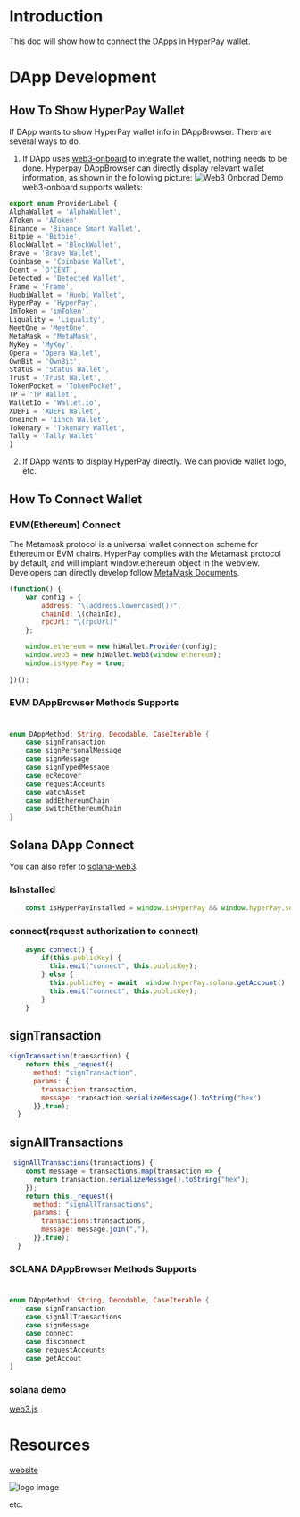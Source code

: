# Introduction
This doc will show how to connect the DApps in HyperPay wallet.

# DApp Development
## How To Show HyperPay Wallet
  If DApp wants to show HyperPay wallet info in DAppBrowser. There are several ways to do.
  1. If DApp uses [web3-onboard](https://github.com/blocknative/web3-onboard) to integrate the wallet, nothing needs to be done. Hyperpay DAppBrowser can directly display relevant wallet information, as shown in the following picture:
  ![Web3 Onborad Demo](assets/16547625247238.jpg)
 web3-onboard supports wallets:
  ```js
  export enum ProviderLabel {
  AlphaWallet = 'AlphaWallet',
  AToken = 'AToken',
  Binance = 'Binance Smart Wallet',
  Bitpie = 'Bitpie',
  BlockWallet = 'BlockWallet',
  Brave = 'Brave Wallet',
  Coinbase = 'Coinbase Wallet',
  Dcent = `D'CENT`,
  Detected = 'Detected Wallet',
  Frame = 'Frame',
  HuobiWallet = 'Huobi Wallet',
  HyperPay = 'HyperPay',
  ImToken = 'imToken',
  Liquality = 'Liquality',
  MeetOne = 'MeetOne',
  MetaMask = 'MetaMask',
  MyKey = 'MyKey',
  Opera = 'Opera Wallet',
  OwnBit = 'OwnBit',
  Status = 'Status Wallet',
  Trust = 'Trust Wallet',
  TokenPocket = 'TokenPocket',
  TP = 'TP Wallet',
  WalletIo = 'Wallet.io',
  XDEFI = 'XDEFI Wallet',
  OneInch = '1inch Wallet',
  Tokenary = 'Tokenary Wallet',
  Tally = 'Tally Wallet'
}
```
  
 2.  If DApp wants to display HyperPay  directly. We can provide wallet logo, etc.   
## How To Connect Wallet 
### EVM(Ethereum) Connect
The Metamask protocol is a universal wallet connection scheme for Ethereum or EVM chains. HyperPay complies with the Metamask protocol by default, and will implant window.ethereum object in the webview. Developers can directly develop follow [MetaMask Documents](https://docs.metamask.io/guide/ethereum-provider.html).

```js
(function() {
    var config = {
        address: "\(address.lowercased())",
        chainId: \(chainId),
        rpcUrl: "\(rpcUrl)"
    };

    window.ethereum = new hiWallet.Provider(config);
    window.web3 = new hiWallet.Web3(window.ethereum);
    window.isHyperPay = true;
    
})();
```
### EVM DAppBrowser Methods Supports

#
```swift
enum DAppMethod: String, Decodable, CaseIterable {
    case signTransaction
    case signPersonalMessage
    case signMessage
    case signTypedMessage
    case ecRecover
    case requestAccounts
    case watchAsset
    case addEthereumChain
    case switchEthereumChain
}
```
## Solana DApp Connect 
You can also refer to [solana-web3](https://solana-labs.github.io/solana-web3.js).
### IsInstalled
```js
    const isHyperPayInstalled = window.isHyperPay && window.hyperPay.solana
```
### connect(request authorization to connect)

```js
    async connect() {
        if(this.publicKey) {
          this.emit("connect", this.publicKey);
        } else {
          this.publicKey = await  window.hyperPay.solana.getAccount()
          this.emit("connect", this.publicKey);
        }
    }

```
## signTransaction 
```js
signTransaction(transaction) { 
    return this._request({
      method: "signTransaction",
      params: {
        transaction:transaction,
        message: transaction.serializeMessage().toString("hex")
      }},true);
  }
```
## signAllTransactions 
```js
 signAllTransactions(transactions) {
    const message = transactions.map(transaction => {
      return transaction.serializeMessage().toString("hex");
    });   
    return this._request({
      method: "signAllTransactions",
      params: {
        transactions:transactions,
        message: message.join(","),
      }},true);
  }

```
### SOLANA DAppBrowser Methods Supports
#
```swift
enum DAppMethod: String, Decodable, CaseIterable {
    case signTransaction
    case signAllTransactions
    case signMessage
    case connect
    case disconnect
    case requestAccounts
    case getAccout
}
```
### solana demo 
[web3.js](https://github.com/solana-labs/solana/tree/master/web3.js)
# Resources

[website](https://www.hyperpay.tech/)

![logo image](assets/WechatIMG24.png)


etc.